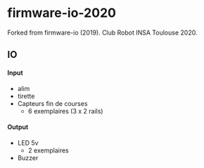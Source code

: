 # firmware-io-2020
Forked from firmware-io (2019). Club Robot INSA Toulouse 2020.

## IO
#### Input 
* alim
* tirette
* Capteurs fin de courses
    * 6 exemplaires (3 x 2 rails)
#### Output 
* LED 5v
    * 2 exemplaires
* Buzzer